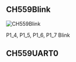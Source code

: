 ## CH559Blink
![CH559Blink](https://user-images.githubusercontent.com/10301363/105012886-00c39c80-5a82-11eb-8e16-ac04b106322d.gif)

P1_4, P1_5, P1_6, P1_7 Blink

## CH559UART0

